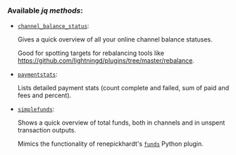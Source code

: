 ### Available _jq methods_:

* [`channel_balance_status`](channel_balance_status.yaml):

  Gives a quick overview of all your online channel balance statuses.
  
  Good for spotting targets for rebalancing tools like https://github.com/lightningd/plugins/tree/master/rebalance.
  
  
* [`paymentstats`](paymentstats.yaml):

  Lists detailed payment stats (count complete and failed, sum of paid and fees and percent).
  
  
* [`simplefunds`](simplefunds.yaml):

  Shows a quick overview of total funds, both in channels and in unspent transaction outputs.
  
  Mimics the functionality of renepickhardt's [`funds`](https://github.com/renepickhardt/c-lightning-plugin-collection/tree/master/simpleFundsOverview) Python plugin.
  
  
